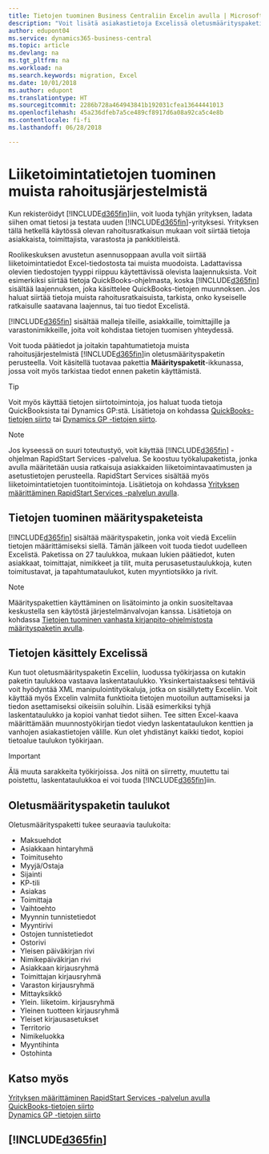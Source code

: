 ```yaml
---
title: Tietojen tuominen Business Centraliin Excelin avulla | Microsoft Docs
description: "Voit lisätä asiakastietoja Excelissä oletusmäärityspaketin avulla ja tuoda tiedot takaisin Business Central -sovellukseen."
author: edupont04
ms.service: dynamics365-business-central
ms.topic: article
ms.devlang: na
ms.tgt_pltfrm: na
ms.workload: na
ms.search.keywords: migration, Excel
ms.date: 10/01/2018
ms.author: edupont
ms.translationtype: HT
ms.sourcegitcommit: 2286b728a464943841b192031cfea13644441013
ms.openlocfilehash: 45a236dfeb7a5ce489cf8917d6a08a92ca5c4e8b
ms.contentlocale: fi-fi
ms.lasthandoff: 06/28/2018

---
```

# <a name="importing-business-data-from-other-finance-systems"></a>Liiketoimintatietojen tuominen muista rahoitusjärjestelmistä
Kun rekisteröidyt [!INCLUDE[d365fin](includes/d365fin_md.md)]iin, voit luoda tyhjän yrityksen, ladata siihen omat tietosi ja testata uuden [!INCLUDE[d365fin](includes/d365fin_md.md)]-yrityksesi. Yrityksen tällä hetkellä käytössä olevan rahoitusratkaisun mukaan voit siirtää tietoja asiakkaista, toimittajista, varastosta ja pankkitileistä.  

Roolikeskuksen avustetun asennusoppaan avulla voit siirtää liiketoimintatiedot Excel-tiedostosta tai muista muodoista. Ladattavissa olevien tiedostojen tyyppi riippuu käytettävissä olevista laajennuksista. Voit esimerkiksi siirtää tietoja QuickBooks-ohjelmasta, koska [!INCLUDE[d365fin](includes/d365fin_md.md)] sisältää laajennuksen, joka käsittelee QuickBooks-tietojen muunnoksen. Jos haluat siirtää tietoja muista rahoitusratkaisuista, tarkista, onko kyseiselle ratkaisulle saatavana laajennus, tai tuo tiedot Excelistä.  

[!INCLUDE[d365fin](includes/d365fin_md.md)] sisältää malleja tileille, asiakkaille, toimittajille ja varastonimikkeille, joita voit kohdistaa tietojen tuomisen yhteydessä.

Voit tuoda päätiedot ja joitakin tapahtumatietoja muista rahoitusjärjestelmistä [!INCLUDE[d365fin](includes/d365fin_md.md)]in oletusmäärityspaketin perusteella. Voit käsitellä tuotavaa pakettia **Määrityspaketit**-ikkunassa, jossa voit myös tarkistaa tiedot ennen paketin käyttämistä.  

> [!TIP]  
> Voit myös käyttää tietojen siirtotoimintoja, jos haluat tuoda tietoja QuickBooksista tai Dynamics GP:stä. Lisätietoja on kohdassa [QuickBooks-tietojen siirto](ui-extensions-quickbooks-data-migration.md) tai [Dynamics GP -tietojen siirto](ui-extensions-dynamicsgp-data-migration.md).

> [!NOTE]  
> Jos kyseessä on suuri toteutustyö, voit käyttää [!INCLUDE[d365fin](includes/d365fin_md.md)] -ohjelman RapidStart Services -palvelua. Se koostuu työkalupaketista, jonka avulla määritetään uusia ratkaisuja asiakkaiden liiketoimintavaatimusten ja asetustietojen perusteella. RapidStart Services sisältää myös liiketoimintatietojen tuontitoimintoja. Lisätietoja on kohdassa [Yrityksen määrittäminen RapidStart Services -palvelun avulla](admin-set-up-a-company-with-rapidstart.md).

## <a name="importing-data-from-configuration-packages"></a>Tietojen tuominen määrityspaketeista
[!INCLUDE[d365fin](includes/d365fin_md.md)] sisältää määrityspaketin, jonka voit viedä Exceliin tietojen määrittämiseksi siellä. Tämän jälkeen voit tuoda tiedot uudelleen Excelistä. Paketissa on 27 taulukkoa, mukaan lukien päätiedot, kuten asiakkaat, toimittajat, nimikkeet ja tilit, muita perusasetustaulukkoja, kuten toimitustavat, ja tapahtumataulukot, kuten myyntiotsikko ja rivit.  

> [!NOTE]  
>   Määrityspakettien käyttäminen on lisätoiminto ja onkin suositeltavaa keskustella sen käytöstä järjestelmänvalvojan kanssa. Lisätietoja on kohdassa [Tietojen tuominen vanhasta kirjanpito-ohjelmistosta määrityspaketin avulla](across-import-data-configuration-packages.md).

## <a name="working-with-data-in-excel"></a>Tietojen käsittely Excelissä
Kun tuot oletusmäärityspaketin Exceliin, luodussa työkirjassa on kutakin paketin taulukkoa vastaava laskentataulukko. Yksinkertaistaaksesi tehtäviä voit hyödyntää XML manipulointityökaluja, jotka on sisällytetty Exceliin. Voit käyttää myös Excelin valmiita funktioita tietojen muotoilun auttamiseksi ja tiedon asettamiseksi oikeisiin soluihin. Lisää esimerkiksi tyhjä laskentataulukko ja kopioi vanhat tiedot siihen. Tee sitten Excel-kaava määrittämään muunnostyökirjan tiedot viedyn laskentataulukon kenttien ja vanhojen asiakastietojen välille. Kun olet yhdistänyt kaikki tiedot, kopioi tietoalue taulukon työkirjaan.  

> [!IMPORTANT]  
>  Älä muuta sarakkeita työkirjoissa. Jos niitä on siirretty, muutettu tai poistettu, laskentataulukkoa ei voi tuoda [!INCLUDE[d365fin](includes/d365fin_md.md)]iin.

## <a name="tables-in-the-default-configuration-package"></a>Oletusmäärityspaketin taulukot
Oletusmäärityspaketti tukee seuraavia taulukoita:

-   Maksuehdot
-   Asiakkaan hintaryhmä
-   Toimitusehto
-   Myyjä/Ostaja
-   Sijainti
-   KP-tili
-   Asiakas
-   Toimittaja
-   Vaihtoehto
-   Myynnin tunnistetiedot
-   Myyntirivi
-   Ostojen tunnistetiedot
-   Ostorivi
-   Yleisen päiväkirjan rivi
-   Nimikepäiväkirjan rivi
-   Asiakkaan kirjausryhmä
-   Toimittajan kirjausryhmä
-   Varaston kirjausryhmä
-   Mittayksikkö
-   Ylein. liiketoim. kirjausryhmä
-   Yleinen tuotteen kirjausryhmä
-   Yleiset kirjausasetukset
-   Territorio
-   Nimikeluokka
-   Myyntihinta
-   Ostohinta

## <a name="see-also"></a>Katso myös
[Yrityksen määrittäminen RapidStart Services -palvelun avulla](admin-set-up-a-company-with-rapidstart.md)  
[QuickBooks-tietojen siirto](ui-extensions-quickbooks-data-migration.md)  
[Dynamics GP -tietojen siirto](ui-extensions-dynamicsgp-data-migration.md)  

## [!INCLUDE[d365fin](includes/free_trial_md.md)]  
 


